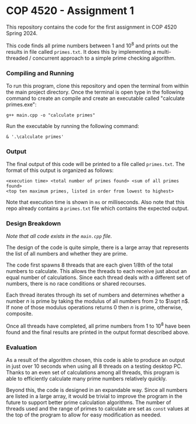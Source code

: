 # COP 4520 - Assignment 1
This repository contains the code for the first assignment in COP 4520 Spring 2024.

This code finds all prime numbers between $1$ and $10^8$ and prints out the results in file called `primes.txt`.
It does this by implementing a multi-threaded / concurrent approach to a simple prime checking algorithm.

### Compiling and Running
To run this program, clone this repository and open the terminal from within the main project directory.
Once the terminal is open type in the following command to create an compile and create an executable called "calculate primes.exe":
```
g++ main.cpp -o "calculate primes"
```

Run the executable by running the following command:
```
& '.\calculate primes'
```

### Output
The final output of this code will be printed to a file called `primes.txt`.
The format of this output is organized as follows:
```
<execution time> <total number of primes found> <sum of all primes found>
<top ten maximum primes, listed in order from lowest to highest>
```

Note that execution time is shown in `ms` or milliseconds.
Also note that this repo already contains a `primes.txt` file which contains the expected output.

### Design Breakdown
*Note that all code exists in the `main.cpp` file.*

The design of the code is quite simple, there is a large array that represents the list of all numbers and whether they are prime.

The code first spawns 8 threads that are each given 1/8th of the total numbers to calculate. This allows the threads to each receive just about an equal number of calculations.
Since each thread deals with a different set of numbers, there is no race conditions or shared recourses.

Each thread iterates through its set of numbers and determines whether a number $n$ is prime by taking the modulus of all numbers from $2$ to $\sqrt n$. If none of those modulus operations returns $0$ then $n$ is prime, otherwise, composite.

Once all threads have completed, all prime numbers from $1$ to $10^8$ have been found and the final results are printed in the output format described above.

### Evaluation
As a result of the algorithm chosen, this code is able to produce an output in just over 10 seconds when using all 8 threads on a testing desktop PC. Thanks to an even set of calculations among all threads, this program is able to efficiently calculate many prime numbers relatively quickly.

Beyond this, the code is designed in an expandable way. Since all numbers are listed in a large array, it would be trivial to improve the program in the future to support better prime calculation algorithms. The number of threads used and the range of primes to calculate are set as `const` values at the top of the program to allow for easy modification as needed.
